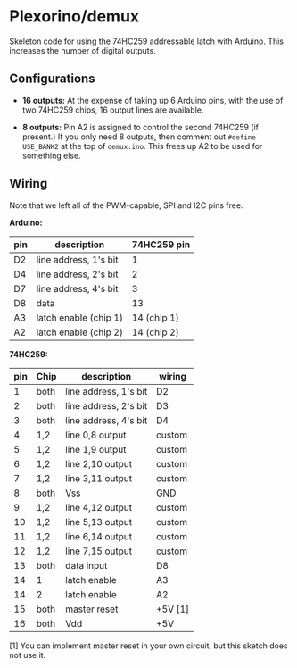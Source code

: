 # Plexorino/demux

Skeleton code for using the 74HC259 addressable latch with Arduino. This increases the number of digital outputs.

## Configurations

* **16 outputs:** At the expense of taking up 6 Arduino pins, with the use of two 74HC259 chips, 16 output lines are available.
  
* **8 outputs:** Pin A2 is assigned to control the second 74HC259 (if present.) If you only need 8 outputs, then comment out `#define USE_BANK2` at the top of `demux.ino`. This frees up A2 to be used for something else.

## Wiring

Note that we left all of the PWM-capable, SPI and I2C pins free.

**Arduino:**

| pin | description           | 74HC259 pin |
|-----|-----------------------|-------------|
| D2  | line address, 1's bit | 1           |
| D4  | line address, 2's bit | 2           |
| D7  | line address, 4's bit | 3           |
| D8  | data                  | 13          |
| A3  | latch enable (chip 1) | 14 (chip 1) |
| A2  | latch enable (chip 2) | 14 (chip 2) |

**74HC259:**

| pin | Chip | description            | wiring  |
|-----|------|------------------------|---------|
| 1   | both | line address, 1's bit  | D2      |
| 2   | both | line address, 2's bit  | D3      |
| 3   | both | line address, 4's bit  | D4      |
| 4   | 1,2  | line 0,8 output        | custom  |
| 5   | 1,2  | line 1,9 output        | custom  |
| 6   | 1,2  | line 2,10 output       | custom  |
| 7   | 1,2  | line 3,11 output       | custom  |
| 8   | both | Vss                    | GND     |
| 9   | 1,2  | line 4,12 output       | custom  |
| 10  | 1,2  | line 5,13 output       | custom  |
| 11  | 1,2  | line 6,14 output       | custom  |
| 12  | 1,2  | line 7,15 output       | custom  |
| 13  | both | data input             | D8      |
| 14  | 1    | latch enable           | A3      |
| 14  | 2    | latch enable           | A2      |
| 15  | both | master reset           | +5V \[1] |
| 16  | both | Vdd                    | +5V     |

\[1] You can implement master reset in your own circuit, but this sketch does not use it.
